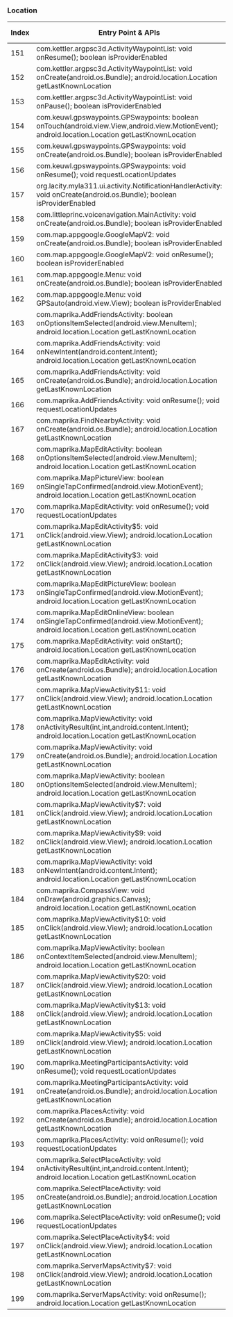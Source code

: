 ### Location
| Index | Entry Point & APIs | Screen shot | Resource id | Label |
| ------------- | ------------- | ------------- |-------------|-------------|
| 151 | com.kettler.argpsc3d.ActivityWaypointList: void onResume(); boolean isProviderEnabled | ![](C:\Users\hfu\Documents\COSMOS\output\py\Play_win8\Travel_Local\com.kettler.argpsc3d\com.kettler.argpsc3d.ActivityWaypointList.png) |  | |
| 152 | com.kettler.argpsc3d.ActivityWaypointList: void onCreate(android.os.Bundle); android.location.Location getLastKnownLocation | ![](C:\Users\hfu\Documents\COSMOS\output\py\Play_win8\Travel_Local\com.kettler.argpsc3d\com.kettler.argpsc3d.ActivityWaypointList.png) |  | |
| 153 | com.kettler.argpsc3d.ActivityWaypointList: void onPause(); boolean isProviderEnabled | ![](C:\Users\hfu\Documents\COSMOS\output\py\Play_win8\Travel_Local\com.kettler.argpsc3d\com.kettler.argpsc3d.ActivityWaypointList.png) |  | |
| 154 | com.keuwl.gpswaypoints.GPSwaypoints: boolean onTouch(android.view.View,android.view.MotionEvent); android.location.Location getLastKnownLocation | ![](C:\Users\hfu\Documents\COSMOS\output\py\Play_win8\Travel_Local\com.keuwl.gpswaypoints\com.keuwl.gpswaypoints.GPSwaypoints.png) |  | |
| 155 | com.keuwl.gpswaypoints.GPSwaypoints: void onCreate(android.os.Bundle); boolean isProviderEnabled | ![](C:\Users\hfu\Documents\COSMOS\output\py\Play_win8\Travel_Local\com.keuwl.gpswaypoints\com.keuwl.gpswaypoints.GPSwaypoints.png) |  | |
| 156 | com.keuwl.gpswaypoints.GPSwaypoints: void onResume(); void requestLocationUpdates | ![](C:\Users\hfu\Documents\COSMOS\output\py\Play_win8\Travel_Local\com.keuwl.gpswaypoints\com.keuwl.gpswaypoints.GPSwaypoints.png) |  | |
| 157 | org.lacity.myla311.ui.activity.NotificationHandlerActivity: void onCreate(android.os.Bundle); boolean isProviderEnabled | ![](C:\Users\hfu\Documents\COSMOS\output\py\Play_win8\Travel_Local\com.LA.MyLA311\org.lacity.myla311.ui.activity.NotificationHandlerActivity.png) |  | |
| 158 | com.littleprinc.voicenavigation.MainActivity: void onCreate(android.os.Bundle); boolean isProviderEnabled | ![](C:\Users\hfu\Documents\COSMOS\output\py\Play_win8\Travel_Local\com.littleprinc.voicenavigation\com.littleprinc.voicenavigation.MainActivity.png) |  | |
| 159 | com.map.appgoogle.GoogleMapV2: void onCreate(android.os.Bundle); boolean isProviderEnabled | ![](C:\Users\hfu\Documents\COSMOS\output\py\Play_win8\Travel_Local\com.map.appgoogle\com.map.appgoogle.GoogleMapV2.png) |  | |
| 160 | com.map.appgoogle.GoogleMapV2: void onResume(); boolean isProviderEnabled | ![](C:\Users\hfu\Documents\COSMOS\output\py\Play_win8\Travel_Local\com.map.appgoogle\com.map.appgoogle.GoogleMapV2.png) |  | |
| 161 | com.map.appgoogle.Menu: void onCreate(android.os.Bundle); boolean isProviderEnabled | ![](C:\Users\hfu\Documents\COSMOS\output\py\Play_win8\Travel_Local\com.map.appgoogle\com.map.appgoogle.Menu.png) |  | |
| 162 | com.map.appgoogle.Menu: void GPSauto(android.view.View); boolean isProviderEnabled | ![](C:\Users\hfu\Documents\COSMOS\output\py\Play_win8\Travel_Local\com.map.appgoogle\com.map.appgoogle.Menu.png) |  | |
| 163 | com.maprika.AddFriendsActivity: boolean onOptionsItemSelected(android.view.MenuItem); android.location.Location getLastKnownLocation | ![](C:\Users\hfu\Documents\COSMOS\output\py\Play_win8\Travel_Local\com.maprika\com.maprika.AddFriendsActivity.png) |  | |
| 164 | com.maprika.AddFriendsActivity: void onNewIntent(android.content.Intent); android.location.Location getLastKnownLocation | ![](C:\Users\hfu\Documents\COSMOS\output\py\Play_win8\Travel_Local\com.maprika\com.maprika.AddFriendsActivity.png) |  | |
| 165 | com.maprika.AddFriendsActivity: void onCreate(android.os.Bundle); android.location.Location getLastKnownLocation | ![](C:\Users\hfu\Documents\COSMOS\output\py\Play_win8\Travel_Local\com.maprika\com.maprika.AddFriendsActivity.png) |  | |
| 166 | com.maprika.AddFriendsActivity: void onResume(); void requestLocationUpdates | ![](C:\Users\hfu\Documents\COSMOS\output\py\Play_win8\Travel_Local\com.maprika\com.maprika.AddFriendsActivity.png) |  | |
| 167 | com.maprika.FindNearbyActivity: void onCreate(android.os.Bundle); android.location.Location getLastKnownLocation | ![](C:\Users\hfu\Documents\COSMOS\output\py\Play_win8\Travel_Local\com.maprika\com.maprika.FindNearbyActivity.png) |  | |
| 168 | com.maprika.MapEditActivity: boolean onOptionsItemSelected(android.view.MenuItem); android.location.Location getLastKnownLocation | ![](C:\Users\hfu\Documents\COSMOS\output\py\Play_win8\Travel_Local\com.maprika\com.maprika.MapEditActivity.png) |  | |
| 169 | com.maprika.MapPictureView: boolean onSingleTapConfirmed(android.view.MotionEvent); android.location.Location getLastKnownLocation | ![](C:\Users\hfu\Documents\COSMOS\output\py\Play_win8\Travel_Local\com.maprika\com.maprika.SelectPlaceActivity.png) | {'2131492961': <sensitive_component.SensitiveComponent.SensitiveView object at 0x097CE690>} | |
| 170 | com.maprika.MapEditActivity: void onResume(); void requestLocationUpdates | ![](C:\Users\hfu\Documents\COSMOS\output\py\Play_win8\Travel_Local\com.maprika\com.maprika.MapEditActivity.png) |  | |
| 171 | com.maprika.MapEditActivity$5: void onClick(android.view.View); android.location.Location getLastKnownLocation | ![](C:\Users\hfu\Documents\COSMOS\output\py\Play_win8\Travel_Local\com.maprika\com.maprika.MapEditActivity.png) |  | |
| 172 | com.maprika.MapEditActivity$3: void onClick(android.view.View); android.location.Location getLastKnownLocation | ![](C:\Users\hfu\Documents\COSMOS\output\py\Play_win8\Travel_Local\com.maprika\com.maprika.MapEditActivity.png) |  | |
| 173 | com.maprika.MapEditPictureView: boolean onSingleTapConfirmed(android.view.MotionEvent); android.location.Location getLastKnownLocation | ![](C:\Users\hfu\Documents\COSMOS\output\py\Play_win8\Travel_Local\com.maprika\com.maprika.SelectPlaceActivity.png) | {'2131492961': <sensitive_component.SensitiveComponent.SensitiveView object at 0x097CEE90>} | |
| 174 | com.maprika.MapEditOnlineView: boolean onSingleTapConfirmed(android.view.MotionEvent); android.location.Location getLastKnownLocation | ![](C:\Users\hfu\Documents\COSMOS\output\py\Play_win8\Travel_Local\com.maprika\com.maprika.MapEditActivity.png) | {'2131492963': <sensitive_component.SensitiveComponent.SensitiveView object at 0x091F5070>} | |
| 175 | com.maprika.MapEditActivity: void onStart(); android.location.Location getLastKnownLocation | ![](C:\Users\hfu\Documents\COSMOS\output\py\Play_win8\Travel_Local\com.maprika\com.maprika.MapEditActivity.png) |  | |
| 176 | com.maprika.MapEditActivity: void onCreate(android.os.Bundle); android.location.Location getLastKnownLocation | ![](C:\Users\hfu\Documents\COSMOS\output\py\Play_win8\Travel_Local\com.maprika\com.maprika.MapEditActivity.png) |  | |
| 177 | com.maprika.MapViewActivity$11: void onClick(android.view.View); android.location.Location getLastKnownLocation | ![](C:\Users\hfu\Documents\COSMOS\output\py\Play_win8\Travel_Local\com.maprika\com.maprika.MapViewActivity.png) |  | |
| 178 | com.maprika.MapViewActivity: void onActivityResult(int,int,android.content.Intent); android.location.Location getLastKnownLocation | ![](C:\Users\hfu\Documents\COSMOS\output\py\Play_win8\Travel_Local\com.maprika\com.maprika.MapViewActivity.png) |  | |
| 179 | com.maprika.MapViewActivity: void onCreate(android.os.Bundle); android.location.Location getLastKnownLocation | ![](C:\Users\hfu\Documents\COSMOS\output\py\Play_win8\Travel_Local\com.maprika\com.maprika.MapViewActivity.png) |  | |
| 180 | com.maprika.MapViewActivity: boolean onOptionsItemSelected(android.view.MenuItem); android.location.Location getLastKnownLocation | ![](C:\Users\hfu\Documents\COSMOS\output\py\Play_win8\Travel_Local\com.maprika\com.maprika.MapViewActivity.png) |  | |
| 181 | com.maprika.MapViewActivity$7: void onClick(android.view.View); android.location.Location getLastKnownLocation | ![](C:\Users\hfu\Documents\COSMOS\output\py\Play_win8\Travel_Local\com.maprika\com.maprika.MapViewActivity.png) | {'2131493039': <sensitive_component.SensitiveComponent.SensitiveView object at 0x091F5DD0>} | |
| 182 | com.maprika.MapViewActivity$9: void onClick(android.view.View); android.location.Location getLastKnownLocation | ![](C:\Users\hfu\Documents\COSMOS\output\py\Play_win8\Travel_Local\com.maprika\com.maprika.MapViewActivity.png) |  | |
| 183 | com.maprika.MapViewActivity: void onNewIntent(android.content.Intent); android.location.Location getLastKnownLocation | ![](C:\Users\hfu\Documents\COSMOS\output\py\Play_win8\Travel_Local\com.maprika\com.maprika.MapViewActivity.png) |  | |
| 184 | com.maprika.CompassView: void onDraw(android.graphics.Canvas); android.location.Location getLastKnownLocation | ![](C:\Users\hfu\Documents\COSMOS\output\py\Play_win8\Travel_Local\com.maprika\com.maprika.UserInfoActivity.png) | {'2131492941': <sensitive_component.SensitiveComponent.SensitiveView object at 0x00E51F30>} | |
| 185 | com.maprika.MapViewActivity$10: void onClick(android.view.View); android.location.Location getLastKnownLocation | ![](C:\Users\hfu\Documents\COSMOS\output\py\Play_win8\Travel_Local\com.maprika\com.maprika.MapViewActivity.png) |  | |
| 186 | com.maprika.MapViewActivity: boolean onContextItemSelected(android.view.MenuItem); android.location.Location getLastKnownLocation | ![](C:\Users\hfu\Documents\COSMOS\output\py\Play_win8\Travel_Local\com.maprika\com.maprika.MapViewActivity.png) |  | |
| 187 | com.maprika.MapViewActivity$20: void onClick(android.view.View); android.location.Location getLastKnownLocation | ![](C:\Users\hfu\Documents\COSMOS\output\py\Play_win8\Travel_Local\com.maprika\com.maprika.MapViewActivity.png) |  | |
| 188 | com.maprika.MapViewActivity$13: void onClick(android.view.View); android.location.Location getLastKnownLocation | ![](C:\Users\hfu\Documents\COSMOS\output\py\Play_win8\Travel_Local\com.maprika\com.maprika.MapViewActivity.png) | {'2131493023': <sensitive_component.SensitiveComponent.SensitiveView object at 0x08FBA550>} | |
| 189 | com.maprika.MapViewActivity$5: void onClick(android.view.View); android.location.Location getLastKnownLocation | ![](C:\Users\hfu\Documents\COSMOS\output\py\Play_win8\Travel_Local\com.maprika\com.maprika.MapViewActivity.png) | {'2131492970': <sensitive_component.SensitiveComponent.SensitiveView object at 0x00E513D0>} | |
| 190 | com.maprika.MeetingParticipantsActivity: void onResume(); void requestLocationUpdates | ![](C:\Users\hfu\Documents\COSMOS\output\py\Play_win8\Travel_Local\com.maprika\com.maprika.MeetingParticipantsActivity.png) |  | |
| 191 | com.maprika.MeetingParticipantsActivity: void onCreate(android.os.Bundle); android.location.Location getLastKnownLocation | ![](C:\Users\hfu\Documents\COSMOS\output\py\Play_win8\Travel_Local\com.maprika\com.maprika.MeetingParticipantsActivity.png) |  | |
| 192 | com.maprika.PlacesActivity: void onCreate(android.os.Bundle); android.location.Location getLastKnownLocation | ![](C:\Users\hfu\Documents\COSMOS\output\py\Play_win8\Travel_Local\com.maprika\com.maprika.PlacesActivity.png) |  | |
| 193 | com.maprika.PlacesActivity: void onResume(); void requestLocationUpdates | ![](C:\Users\hfu\Documents\COSMOS\output\py\Play_win8\Travel_Local\com.maprika\com.maprika.PlacesActivity.png) |  | |
| 194 | com.maprika.SelectPlaceActivity: void onActivityResult(int,int,android.content.Intent); android.location.Location getLastKnownLocation | ![](C:\Users\hfu\Documents\COSMOS\output\py\Play_win8\Travel_Local\com.maprika\com.maprika.SelectPlaceActivity.png) |  | |
| 195 | com.maprika.SelectPlaceActivity: void onCreate(android.os.Bundle); android.location.Location getLastKnownLocation | ![](C:\Users\hfu\Documents\COSMOS\output\py\Play_win8\Travel_Local\com.maprika\com.maprika.SelectPlaceActivity.png) |  | |
| 196 | com.maprika.SelectPlaceActivity: void onResume(); void requestLocationUpdates | ![](C:\Users\hfu\Documents\COSMOS\output\py\Play_win8\Travel_Local\com.maprika\com.maprika.SelectPlaceActivity.png) |  | |
| 197 | com.maprika.SelectPlaceActivity$4: void onClick(android.view.View); android.location.Location getLastKnownLocation | ![](C:\Users\hfu\Documents\COSMOS\output\py\Play_win8\Travel_Local\com.maprika\com.maprika.SelectPlaceActivity.png) | {'2131493050': <sensitive_component.SensitiveComponent.SensitiveView object at 0x097CED90>} | |
| 198 | com.maprika.ServerMapsActivity$7: void onClick(android.view.View); android.location.Location getLastKnownLocation | ![](C:\Users\hfu\Documents\COSMOS\output\py\Play_win8\Travel_Local\com.maprika\com.maprika.ServerMapsActivity.png) |  | |
| 199 | com.maprika.ServerMapsActivity: void onResume(); android.location.Location getLastKnownLocation | ![](C:\Users\hfu\Documents\COSMOS\output\py\Play_win8\Travel_Local\com.maprika\com.maprika.ServerMapsActivity.png) |  | |
